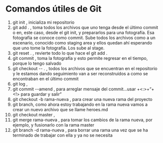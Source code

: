 # Comandos útiles de Git

1. git init , inicializa mi repositorio
2. git add . , toma todos los archivos que uno tenga desde el último commit o en, este caso, desde el git init, y prepararlos para una fotografía. Esa fotografía se conoce como commit. Sube todos los archivos como a un escenario, conocido como staging area y ellos quedan ahí esperando que uno tome la fotografía. Los sube al stage.
3. git reset . , revierte todo lo que hace el git add .
4. git commit , toma la fotografía y esto permite regresar en el tiempo, porque lo tengo salvado
5. git checkout -- . , todos los archivos que se encuentran en el repositorio y le estamos dando seguimiento van a ser reconstruídos a como se encontraban en el último commit
6. git log ,
7. git commit --amend , para arreglar mensaje del commit...usar <esc>+<:>+<q>+<!> para guardar y salir
8. git checkout -b rama-nueva , para crear una nueva rama del proyecto
9. git branch, como ahora estoy trabajando en la rama nueva vamos a crear un nuevo archivo que se llame heroes.md
10. git checkout master , 
11. git merge rama-nueva , para tomar los cambios de la rama nueva, por ejemplo, y fusionarlo con la rama master
12. git branch -d rama-nueva , para borrar una rama una vez que se ha terminado de trabajar con ella y ya no se necesita
